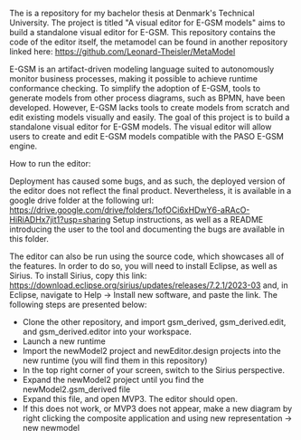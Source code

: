 The is a repository for my bachelor thesis at Denmark's Technical University.
The project is titled "A visual editor for E-GSM models" aims to build a standalone visual editor for E-GSM.
This repository contains the code of the editor itself, the metamodel can be found in another repository linked here: 
https://github.com/Leonard-Theisler/MetaModel

E-GSM is an artifact-driven modeling language suited to autonomously monitor business processes, making it possible to achieve runtime conformance checking. To simplify the adoption of E-GSM, tools to generate models from other process diagrams, such as BPMN, have been developed. However, E-GSM lacks tools to create models from scratch and edit existing models visually and easily. The goal of this project is to build a standalone visual editor for E-GSM models. The visual editor will allow users to create and edit E-GSM models compatible with the PASO E-GSM engine.

How to run the editor:

Deployment has caused some bugs, and as such, the deployed version of the editor does not reflect the final product. Nevertheless, it is available in a google drive folder at the following url: https://drive.google.com/drive/folders/1ofOCi6xHDwY6-aRAcO-HiRiADHx7jit1?usp=sharing
Setup instructions, as well as a README introducing the user to the tool and documenting the bugs are available in this folder.

The editor can also be run using the source code, which showcases all of the features. In order to do so, you will need to install Eclipse, as well as Sirius.
To install Sirius, copy this link: https://download.eclipse.org/sirius/updates/releases/7.2.1/2023-03
and, in Eclipse, navigate to Help -> Install new software, and paste the link. The following steps are presented below:

- Clone the other repository, and import gsm_derived, gsm_derived.edit, and gsm_derived.editor into your workspace.
- Launch a new runtime
- Import the newModel2 project and newEditor.design projects into the new runtime (you will find them in this repository)
- In the top right corner of your screen, switch to the Sirius perspective.
- Expand the newModel2 project until you find the newModel2.gsm_derived file
- Expand this file, and open MVP3. The editor should open.
- If this does not work, or MVP3 does not appear, make a new diagram by right clicking the composite application and using new representation -> new newmodel
